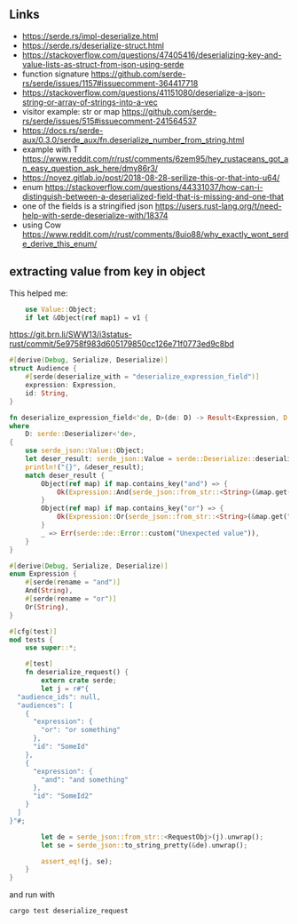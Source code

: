 ## Links

- https://serde.rs/impl-deserialize.html
- https://serde.rs/deserialize-struct.html
- https://stackoverflow.com/questions/47405416/deserializing-key-and-value-lists-as-struct-from-json-using-serde
- function signature https://github.com/serde-rs/serde/issues/1157#issuecomment-364417718
- https://stackoverflow.com/questions/41151080/deserialize-a-json-string-or-array-of-strings-into-a-vec
- visitor example: str or map https://github.com/serde-rs/serde/issues/515#issuecomment-241564537
- https://docs.rs/serde-aux/0.3.0/serde_aux/fn.deserialize_number_from_string.html
- example with T https://www.reddit.com/r/rust/comments/6zem95/hey_rustaceans_got_an_easy_question_ask_here/dmy86r3/
- https://noyez.gitlab.io/post/2018-08-28-serilize-this-or-that-into-u64/
- enum https://stackoverflow.com/questions/44331037/how-can-i-distinguish-between-a-deserialized-field-that-is-missing-and-one-that
- one of the fields is a stringified json https://users.rust-lang.org/t/need-help-with-serde-deserialize-with/18374
- using Cow https://www.reddit.com/r/rust/comments/8uio88/why_exactly_wont_serde_derive_this_enum/

## extracting value from key in object

This helped me:

```rust
    use Value::Object;
    if let &Object(ref map1) = v1 {
```

https://git.brn.li/SWW13/i3status-rust/commit/5e9758f983d605179850cc126e71f0773ed9c8bd


```rust
#[derive(Debug, Serialize, Deserialize)]
struct Audience {
    #[serde(deserialize_with = "deserialize_expression_field")]
    expression: Expression,
    id: String,
}

fn deserialize_expression_field<'de, D>(de: D) -> Result<Expression, D::Error>
where
    D: serde::Deserializer<'de>,
{
    use serde_json::Value::Object;
    let deser_result: serde_json::Value = serde::Deserialize::deserialize(de)?;
    println!("{}", &deser_result);
    match deser_result {
        Object(ref map) if map.contains_key("and") => {
            Ok(Expression::And(serde_json::from_str::<String>(&map.get("and").unwrap().to_string()).unwrap()))
        }
        Object(ref map) if map.contains_key("or") => {
            Ok(Expression::Or(serde_json::from_str::<String>(&map.get("or").unwrap().to_string()).unwrap()))
        }
        _ => Err(serde::de::Error::custom("Unexpected value")),
    }
}

#[derive(Debug, Serialize, Deserialize)]
enum Expression {
    #[serde(rename = "and")]
    And(String),
    #[serde(rename = "or")]
    Or(String),
}

#[cfg(test)]
mod tests {
    use super::*;

    #[test]
    fn deserialize_request() {
        extern crate serde;
        let j = r#"{
  "audience_ids": null,
  "audiences": [
    {
      "expression": {
        "or": "or something"
      },
      "id": "SomeId"
    },
    {
      "expression": {
        "and": "and something"
      },
      "id": "SomeId2"
    }
  ]
}"#;

        let de = serde_json::from_str::<RequestObj>(j).unwrap();
        let se = serde_json::to_string_pretty(&de).unwrap();

        assert_eq!(j, se);
    }
}
```

and run with

`cargo test deserialize_request`

